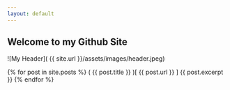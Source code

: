 ```yaml
---
layout: default
---
```

## Welcome to my Github Site
![My Header]( {{ site.url }}/assets/images/header.jpeg)

  {% for post in site.posts %}
   ( {{ post.title }} )[ {{ post.url }} ]
      {{ post.excerpt }}
  {% endfor %}
